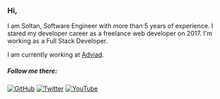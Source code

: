 ### Hi,

I am Soltan, Software Engineer with more than 5 years of experience. I stared my developer career as a freelance web developer on 2017. I'm working as a Full Stack Developer.

I am currently working at [Adviad](https://adviad.com).

##### Follow me there:

[![GitHub](https://img.shields.io/github/followers/soltancode?style=social)](https://github.com/soltancode)
[![Twitter](https://img.shields.io/twitter/follow/svfimusic?style=social)](https://twitter.com/svfimusic)
[![YouTube](https://img.shields.io/youtube/channel/subscribers/UCZ5AyNjgPWQfX_9f8l3asAQ?style=social)](https://www.youtube.com/channel/UCZ5AyNjgPWQfX_9f8l3asAQ)
